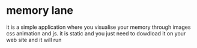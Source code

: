 # memory lane

it is a simple application where you visualise your memory through images css animation and js. it is static and you just need to dowdload it on your web site and it will run